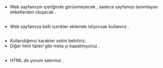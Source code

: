 ## <head></head>
* Web sayfamızın içeriğinde görünmeyecek , sadece sayfamızı tanımlayan etiketlerden oluşacak .

## <body></body>
* Web sayfamıza belli içerikler eklemek istiyorsak kullanırız .

## <meta>
* Kullandığımız karakter setini belirtiriz.
* Diğer html tipleri gibi meta yı kapatmıyoruz .

## <!-- -->
* HTML de yorum satırımız .